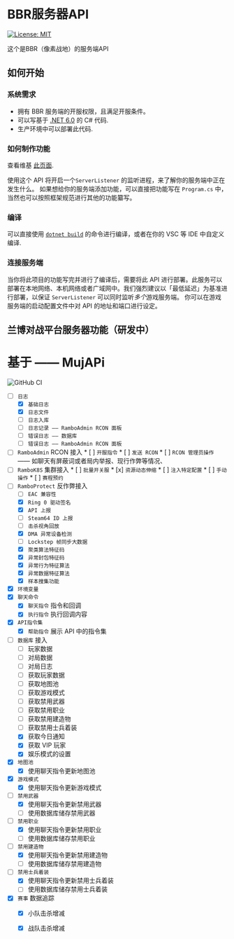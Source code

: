 # BBR服务器API

 [![License: MIT](https://img.shields.io/badge/License-MIT-yellow.svg)](https://opensource.org/licenses/MIT)
 
这个是BBR（像素战地）的服务端API

## 如何开始

### 系统需求

- 拥有 BBR 服务端的开服权限，且满足开服条件。
- 可以写基于 [.NET 6.0](https://dotnet.microsoft.com/en-us/download/dotnet/6.0) 的 C# 代码.
- 生产环境中可以部署此代码.

### 如何制作功能

查看维基 [此页面](https://github.com/MrOkiDoki/BattleBit-Community-Server-API/wiki).

使用这个 API 将开启一个`ServerListener` 的监听进程，来了解你的服务端中正在发生什么。
如果想给你的服务端添加功能，可以直接把功能写在 `Program.cs` 中，当然也可以按照框架规范进行其他的功能纂写。


### 编译

可以直接使用 [`dotnet build`](https://learn.microsoft.com/en-us/dotnet/core/tools/dotnet-build) 的命令进行编译，或者在你的 VSC 等 IDE 中自定义编译.

### 连接服务端

当你将此项目的功能写完并进行了编译后，需要将此 API 进行部署。此服务可以部署在本地网络、本机网络或者广域网中。我们强烈建议以「最低延迟」为基准进行部署，以保证 `ServerListener` 可以同时监听*多个*游戏服务端。
你可以在游戏服务端的启动配置文件中对 API 的地址和端口进行设定。

## 兰博对战平台服务器功能（研发中）

# 基于 —— MujAPi
![GitHub CI](https://github.com/muji2498/BattleBit-Community-Server-API/actions/workflows/build.yml/badge.svg)
  * [ ] `日志`
	* [x] `基础日志`
	* [x] `日志文件`
    * [ ] `日志入库`
	* [ ] `日志记录 —— RamboAdmin RCON 面板`
	* [ ] `错误日志 —— 数据库`
	* [ ] `错误日志 —— RamboAdmin RCON 面板`
  * [ ]  `RamboAdmin` RCON 接入
	* [ ] `开服指令`
	* [ ] `发送 RCON`
	* [ ] `RCON 管理员操作` —— 如聊天有屏蔽词或者局内举报、现行作弊等情况、
  * [ ]  `RamboK8S` 集群接入
	* [ ] `批量开关服`
	* [x] `资源动态伸缩`
	* [ ] `注入特定配置`
	* [ ] `手动操作`
	* [ ] `赛程预约`
  * [ ] `RamboProtect` 反作弊接入
  	* [ ] `EAC 兼容性`
  	* [x] `Ring 0 驱动签名`
  	* [x] `API 上报`
  	* [ ] `Steam64 ID 上报`
  	* [ ] `击杀视角回放`
  	* [x] `DMA 异常设备检测`
  	* [ ] `Lockstep 帧同步大数据`
  	* [x] `聚类算法特征码`
  	* [x] `异常封包特征码`
  	* [x] `异常行为特征算法`
  	* [x] `异常数据特征算法`
   	* [x] `样本搜集功能`
  * [x] `环境变量`
  * [x] `聊天命令`
	* [x] `聊天指令` 指令和回调
	* [x] `执行指令` 执行回调内容
  * [x] `API指令集`
	* [x] `帮助指令` 展示 API 中的指令集
  * [ ] `数据库` 接入
	* [ ] 玩家数据
	* [ ] 对局数据
	* [ ] 对局日志
	* [ ] 获取玩家数据
	* [ ] 获取地图池
	* [ ] 获取游戏模式
	* [ ] 获取禁用武器
	* [ ] 获取禁用职业
	* [ ] 获取禁用建造物
	* [ ] 获取禁用士兵着装
	* [x] 获取今日通知
	* [x] 获取 VIP 玩家
	* [x] 娱乐模式的设置
  * [x] `地图池`
	* [x] 使用聊天指令更新地图池
  * [x] `游戏模式`
	* [x] 使用聊天指令更新游戏模式
  * [ ] `禁用武器`
	* [x] 使用聊天指令更新禁用武器
	* [ ] 使用数据库储存禁用武器
  * [ ] `禁用职业`
	* [x] 使用聊天指令更新禁用职业
	* [ ] 使用数据库储存禁用职业
  * [ ] `禁用建造物`
	* [x] 使用聊天指令更新禁用建造物
	* [ ] 使用数据库储存禁用建造物
  * [ ] `禁用士兵着装`
	* [x] 使用聊天指令更新禁用士兵着装
	* [ ] 使用数据库储存禁用士兵着装
  * [x] `赛事` 数据追踪
	* [x] 小队击杀增减
	* [x] 战队击杀增减


